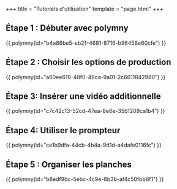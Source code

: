 +++
title = "Tutoriels d'utilisation"
template = "page.html"
+++

## Étape 1 : Débuter avec polymny

{{ polymny(id="b4a86be5-eb21-4681-8716-b96458e60cfe") }}

## Étape 2 : Choisir les options de production

{{ polymny(id="a60ee619-48f0-49ca-9a01-2c6611842980") }}

## Étape 3: Insérer une vidéo additionnelle

{{ polymny(id="c7c42c13-52cd-47ea-8e6e-35b1209ca1b4") }}

## Étape 4: Utiliser le prompteur

{{ polymny(id="ce1b9dfa-44cb-4b4a-9d1d-a4dafe0116fc") }}

## Étape 5 : Organiser les planches

{{ polymny(id="b8edf9bc-5ebc-4c9e-8b3b-af4c50fbb6f1") }}

